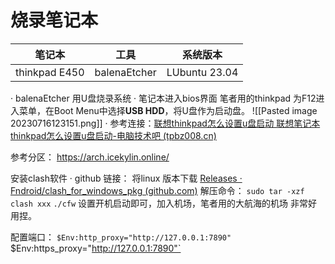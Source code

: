 # 烧录笔记本

|    笔记本     | 工具         | 系统版本      |
|:-------------:| ------------ | ------------- |
| thinkpad E450 | balenaEtcher | LUbuntu 23.04 |

· balenaEtcher 用U盘烧录系统
· 笔记本进入bios界面 笔者用的thinkpad 为F12进入菜单，在Boot Menu中选择**USB HDD**，将U盘作为启动盘。
![[Pasted image 20230716123151.png]]
· 参考连接：[联想thinkpad怎么设置u盘启动 联想笔记本thinkpad怎么设置u盘启动-电脑技术吧 (tpbz008.cn)](http://www.tpbz008.cn/post/18619.html) 

参考分区： https://arch.icekylin.online/

安装clash软件
· github 链接： 将linux 版本下载 [Releases · Fndroid/clash_for_windows_pkg (github.com)](https://github.com/Fndroid/clash_for_windows_pkg/releases)
解压命令：
`sudo tar -xzf clash xxx`
`./cfw`
设置开机启动即可，加入机场，笔者用的大航海的机场 非常好用捏。

配置端口：
`$Env:http_proxy="http://127.0.0.1:7890"
`$Env:https_proxy="http://127.0.0.1:7890"`







